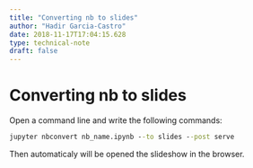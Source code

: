 ```yaml
---
title: "Converting nb to slides"
author: "Hadir Garcia-Castro"
date: 2018-11-17T17:04:15.628
type: technical-note
draft: false
---
```

# Converting nb to slides

Open a command line and write the following commands:

```cmd
jupyter nbconvert nb_name.ipynb --to slides --post serve
```

Then automaticaly will be opened the slideshow in the browser. 
